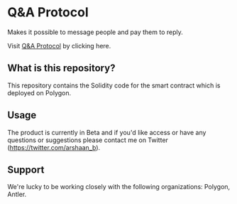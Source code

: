 # Q&A Protocol

Makes it possible to message people and pay them to reply.

Visit [Q&A Protocol](https://www.qandaprotocol.com/) by clicking here.

## What is this repository?

This repository contains the Solidity code for the smart contract which is deployed on Polygon.

## Usage

The product is currently in Beta and if you'd like access or have any questions or suggestions please contact me on Twitter (https://twitter.com/arshaan_b).

## Support

We're lucky to be working closely with the following organizations: Polygon, Antler.
